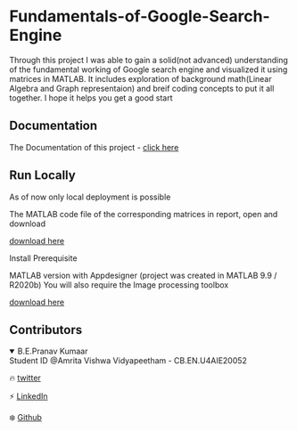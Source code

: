 
# Fundamentals-of-Google-Search-Engine

Through this project I was able to gain a solid(not advanced) understanding of the fundamental working of Google search engine and visualized it using matrices in MATLAB. It includes exploration of background math(Linear Algebra and Graph representaion) and breif coding concepts to put it all together. I hope it helps you get a good start

  
## Documentation

The Documentation of this project - [click here](https://github.com/genpranav/Fundamentals-of-Google-Search-Engine/blob/main/REPORT.pdf)

  
## Run Locally

As of now only local deployment is possible


The MATLAB code file of the corresponding matrices in report, open and download


[download here](https://github.com/genpranav/Fundamentals-of-Google-Search-Engine/blob/main/demo.mlx)


Install Prerequisite


MATLAB version with Appdesigner (project was created in MATLAB 9.9 / R2020b)
You will also require the Image processing toolbox

[download here](https://in.mathworks.com/downloads/web_downloads/)



## Contributors

<details open>
<summary>B.E.Pranav Kumaar</summary>
Student ID @Amrita Vishwa Vidyapeetham - CB.EN.U4AIE20052

:fire: [twitter](https://twitter.com/bepranavkumaar1)

:zap: [LinkedIn](https://www.linkedin.com/in/pranav-kumaar/)

:snowflake: [Github](https://github.com/genpranav)

</details>
